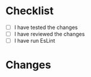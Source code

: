 # Checklist
- [ ] I have tested the changes
- [ ] I have reviewed the changes
- [ ] I have run EsLint

# Changes
<!-- Describe the changes you made -->